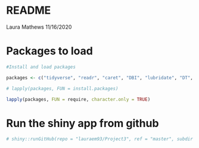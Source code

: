 README
================
Laura Mathews
11/16/2020

# Packages to load

``` r
#Install and load packages

packages <- c("tidyverse", "readr", "caret", "DBI", "lubridate", "DT", "knitr", "shiny", "shinydashboard", "ggplot2", "rmarkdown", "plotly", "dendextend")

# lapply(packages, FUN = install.packages)

lapply(packages, FUN = require, character.only = TRUE)
```

# Run the shiny app from github

``` r
# shiny::runGitHub(repo = "lauraem93/Project3", ref = "master", subdir = "FinalProject3")
```
